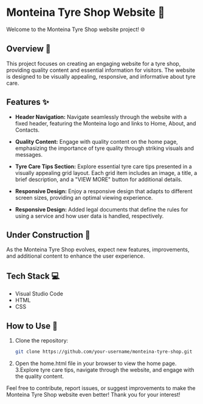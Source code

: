 # Monteina Tyre Shop Website 🚗

Welcome to the Monteina Tyre Shop website project! 🌐

## Overview 📝

This project focuses on creating an engaging website for a tyre shop, providing quality content and essential information for visitors. The website is designed to be visually appealing, responsive, and informative about tyre care.

## Features ✨

- **Header Navigation:** Navigate seamlessly through the website with a fixed header, featuring the Monteina logo and links to Home, About, and Contacts.

- **Quality Content:** Engage with quality content on the home page, emphasizing the importance of tyre quality through striking visuals and messages.

- **Tyre Care Tips Section:** Explore essential tyre care tips presented in a visually appealing grid layout. Each grid item includes an image, a title, a brief description, and a "VIEW MORE" button for additional details.

- **Responsive Design:** Enjoy a responsive design that adapts to different screen sizes, providing an optimal viewing experience.

- **Responsive Design:** Added legal documents that define the rules for using a service and how user data is handled, respectively.

## Under Construction 🚧

As the Monteina Tyre Shop evolves, expect new features, improvements, and additional content to enhance the user experience.

## Tech Stack 💻

- Visual Studio Code
- HTML
- CSS

## How to Use 🚀

1. Clone the repository:
   ```bash
   git clone https://github.com/your-username/monteina-tyre-shop.git
2. Open the home.html file in your browser to view the home page.
3.Explore tyre care tips, navigate through the website, and engage with the quality content.

Feel free to contribute, report issues, or suggest improvements to make the Monteina Tyre Shop website even better! Thank you for your interest!
